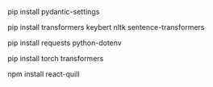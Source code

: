 

pip install pydantic-settings


pip install transformers keybert nltk sentence-transformers


pip install requests python-dotenv

pip install torch transformers

npm install react-quill


